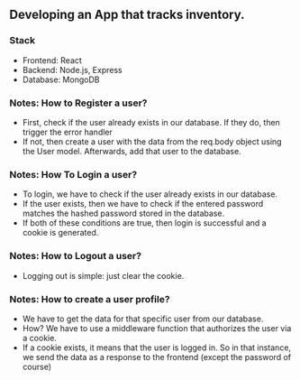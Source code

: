 ## Developing an App that tracks inventory.

### Stack
- Frontend: React
- Backend: Node.js, Express
- Database: MongoDB

### Notes: How to Register a user?
- First, check if the user already exists in our database. If they do, then trigger the error handler
- If not, then create a user with the data from the req.body object using the User model. Afterwards, add that user to the database.

### Notes: How To Login a user?
- To login, we have to check if the user already exists in our database.
- If the user exists, then we have to check if the entered password matches the hashed password stored in the database.
- If both of these conditions are true, then login is successful and a cookie is generated.

### Notes: How to Logout a user?
- Logging out is simple: just clear the cookie.

### Notes: How to create a user profile?
- We have to get the data for that specific user from our database.
- How? We have to use a middleware function that authorizes the user via a cookie.
- If a cookie exists, it means that the user is logged in. So in that instance, we send the data as a response to the frontend (except the password of course)

